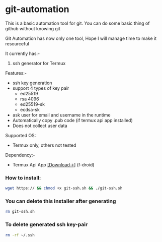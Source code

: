 # git-automation
This is a basic automation tool for git. You can do some basic thing of github without knowing git

Git Automation has now only one tool, Hope I will manage time to make it resourceful

It currently has:-
1. ssh generator for Termux

Features:-
- ssh key generation
- support 4 types of key pair
  - ed25519
  - rsa 4096
  - ed25519-sk
  - ecdsa-sk
- ask user for email and username in the runtime
- Automatically copy .pub code (if termux api app installed)
- Does not collect user data

Supported OS:
- Termux only, others not tested

Dependency:-
- Termux Api App [[Download->]](https://f-droid.org/en/packages/com.termux.api/) (f-droid)

### How to install:
```sh
wget https:// && chmod +x git-ssh.sh && ./git-ssh.sh
```

### You can delete this installer after generating
```sh
rm git-ssh.sh
```

### To delete generated ssh key-pair
```sh
rm -rf ~/.ssh
```
